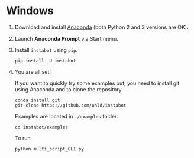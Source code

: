 # Windows

1. Download and install [Anaconda](https://www.continuum.io/downloads) (both Python 2 and 3 versions are OK).
2. Launch **Anaconda Prompt** via Start menu.
3. Install `instabot` using `pip`.

	```
	pip install -U instabot
	```
4. You are all set!

	If you want to quickly try some examples out, you need to install git using Anaconda and to clone the repository

	```
	conda install git
	git clone https://github.com/ohld/instabot
	```

	Examples are located in `./examples` folder.

	```
	cd instabot/examples
	```

	To run

	```
	python multi_script_CLI.py
	```
